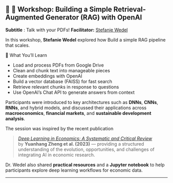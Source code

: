 ## 🧠 🚀 Workshop: Building a Simple Retrieval-Augmented Generator (RAG) with OpenAI

**Subtitle** : Talk with your PDFs!
**Facilitator:** [Stefanie Wedel](https://www.linkedin.com/in/stefaniewedel)


In this workshop, **Stefanie Wedel** explored how Build a simple RAG pipeline that scales.

🌟 What You’ll Learn
- Load and process PDFs from Google Drive
- Clean and chunk text into manageable pieces
- Create embeddings with OpenAI
- Build a vector database (FAISS) for fast search
- Retrieve relevant chunks in response to questions
- Use OpenAI’s Chat API to generate answers from context

Participants were introduced to key architectures such as **DNNs**, **CNNs**, **RNNs**, and hybrid models, and discussed their applications across **macroeconomics**, **financial markets**, and **sustainable development analysis**.  

The session was inspired by the recent publication  
> *[Deep Learning in Economics: A Systematic and Critical Review](https://doi.org/10.1007/s10462-022-10272-8)*  
by **Yuanhang Zheng et al. (2023)** — providing a structured understanding of the evolution, opportunities, and challenges of integrating AI in economic research.  

Dr. Wedel also shared **practical resources** and a **Jupyter notebook** to help participants explore deep learning workflows for economic data.  

---

